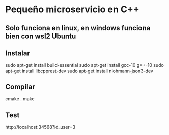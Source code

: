 # Pequeño microservicio en C++
## Solo funciona en linux, en windows funciona bien con wsl2 Ubuntu

## Instalar

sudo apt-get install build-essential
sudo apt-get install gcc-10 g++-10
sudo apt-get install libcpprest-dev
sudo apt-get install nlohmann-json3-dev


## Compilar 
cmake .
make


## Test
http://localhost:34568?id_user=3